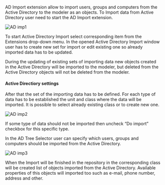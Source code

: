 AD Import extension allow to import users, groups and computers from the Active Directory to the modeler as an objects. To Import data from Active Directory user need to start the AD Import extension.

![AD imp1](//images.ctfassets.net/utx1h0gfm1om/18pJKXqcNfLNbToYhOVk27/ed2da494548861061b2eeb8d4b61b183/AD_imp1.jfif)

To start Active Directory Import select corresponding item from the Extensions drop-down menu. In the opened Active Directory Import window user has to create new set for import or edit existing one so already imported data has to be updated.

 

<div class="info">
  During the updating of existing sets of importing data new objects created in the Active Directory will be imported to the modeler, but deleted from
the Active Directory objects will not be deleted from the modeler.
</div>


#### Active Directiory settings

After that the set of the importing data has to be defined. For each type of data has to be established the unit and class where the data will be imported. It is possible to select already existing class or to create new one.

 
![AD imp2](//images.ctfassets.net/utx1h0gfm1om/6bAj7I3kwkzkcq0afswPxd/b640b6416c2bc00580e0387e036226db/AD_imp2.jfif)

If some type of data should not be imported then uncheck “Do import” checkbox for this specific type.

In the AD Tree Selector user can specify which users, groups and computers should be imported from the Active Directory.

![AD imp3](//images.ctfassets.net/utx1h0gfm1om/1ISmxf2JY5bHal19IypKQn/4a13de4a51173a396f3cec17da03fbd9/AD_imp3.jfif)

When the Import will be finished in the repository in the corresponding class will be created list of objects imported from the Active Directory. Available properties of this objects will imported too such as e-mail, phone number, address and other.
